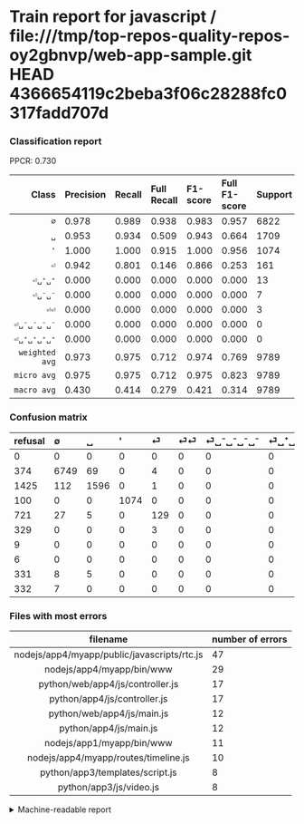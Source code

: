 # Train report for javascript / file:///tmp/top-repos-quality-repos-oy2gbnvp/web-app-sample.git HEAD 4366654119c2beba3f06c28288fc0317fadd707d

### Classification report

PPCR: 0.730

| Class | Precision | Recall | Full Recall | F1-score | Full F1-score | Support | Full Support | PPCR |
|------:|:----------|:-------|:------------|:---------|:---------|:--------|:-------------|:-----|
| `∅` | 0.978| 0.989| 0.938| 0.983| 0.957| 6822| 7196| 0.948 |
| `␣` | 0.953| 0.934| 0.509| 0.943| 0.664| 1709| 3134| 0.545 |
| `'` | 1.000| 1.000| 0.915| 1.000| 0.956| 1074| 1174| 0.915 |
| `⏎` | 0.942| 0.801| 0.146| 0.866| 0.253| 161| 882| 0.183 |
| `⏎␣⁺␣⁺` | 0.000| 0.000| 0.000| 0.000| 0.000| 13| 344| 0.038 |
| `⏎␣⁻␣⁻` | 0.000| 0.000| 0.000| 0.000| 0.000| 7| 339| 0.021 |
| `⏎⏎` | 0.000| 0.000| 0.000| 0.000| 0.000| 3| 332| 0.009 |
| `⏎␣⁻␣⁻␣⁻␣⁻` | 0.000| 0.000| 0.000| 0.000| 0.000| 0| 9| 0.000 |
| `⏎␣⁺␣⁺␣⁺␣⁺` | 0.000| 0.000| 0.000| 0.000| 0.000| 0| 6| 0.000 |
| `weighted avg` | 0.973| 0.975| 0.712| 0.974| 0.769| 9789| 13416| 0.730 |
| `micro avg` | 0.975| 0.975| 0.712| 0.975| 0.823| 9789| 13416| 0.730 |
| `macro avg` | 0.430| 0.414| 0.279| 0.421| 0.314| 9789| 13416| 0.730 |

### Confusion matrix

|refusal|  ∅| ␣| '| ⏎| ⏎⏎| ⏎␣⁻␣⁻␣⁻␣⁻| ⏎␣⁺␣⁺␣⁺␣⁺| ⏎␣⁺␣⁺| ⏎␣⁻␣⁻| 
|:---|:---|:---|:---|:---|:---|:---|:---|:---|:---|
|0 |0 |0 |0 |0 |0 |0 |0 |0 |0 |
|374 |6749 |69 |0 |4 |0 |0 |0 |0 |0 |
|1425 |112 |1596 |0 |1 |0 |0 |0 |0 |0 |
|100 |0 |0 |1074 |0 |0 |0 |0 |0 |0 |
|721 |27 |5 |0 |129 |0 |0 |0 |0 |0 |
|329 |0 |0 |0 |3 |0 |0 |0 |0 |0 |
|9 |0 |0 |0 |0 |0 |0 |0 |0 |0 |
|6 |0 |0 |0 |0 |0 |0 |0 |0 |0 |
|331 |8 |5 |0 |0 |0 |0 |0 |0 |0 |
|332 |7 |0 |0 |0 |0 |0 |0 |0 |0 |

### Files with most errors

| filename | number of errors|
|:----:|:-----|
| nodejs/app4/myapp/public/javascripts/rtc.js | 47 |
| nodejs/app4/myapp/bin/www | 29 |
| python/web/app4/js/controller.js | 17 |
| python/app4/js/controller.js | 17 |
| python/web/app4/js/main.js | 12 |
| python/app4/js/main.js | 12 |
| nodejs/app1/myapp/bin/www | 11 |
| nodejs/app4/myapp/routes/timeline.js | 10 |
| python/app3/templates/script.js | 8 |
| python/app3/js/video.js | 8 |

<details>
    <summary>Machine-readable report</summary>
```json
{
  "cl_report": {"\u0027": {"f1-score": 1.0, "precision": 1.0, "recall": 1.0, "support": 1074}, "macro avg": {"f1-score": 0.4213883401461247, "precision": 0.43023694659537465, "recall": 0.4138245581565859, "support": 9789}, "micro avg": {"f1-score": 0.9753805291653898, "precision": 0.9753805291653898, "recall": 0.9753805291653898, "support": 9789}, "weighted avg": {"f1-score": 0.9740110898767441, "precision": 0.9729085706889001, "recall": 0.9753805291653898, "support": 9789}, "\u2205": {"f1-score": 0.9834608378870674, "precision": 0.9776908590467912, "recall": 0.9892993257109353, "support": 6822}, "\u23ce": {"f1-score": 0.8657718120805369, "precision": 0.9416058394160584, "recall": 0.8012422360248447, "support": 161}, "\u23ce\u23ce": {"f1-score": 0.0, "precision": 0.0, "recall": 0.0, "support": 3}, "\u23ce\u2423\u207a\u2423\u207a": {"f1-score": 0.0, "precision": 0.0, "recall": 0.0, "support": 13}, "\u23ce\u2423\u207a\u2423\u207a\u2423\u207a\u2423\u207a": {"f1-score": 0.0, "precision": 0.0, "recall": 0.0, "support": 0}, "\u23ce\u2423\u207b\u2423\u207b": {"f1-score": 0.0, "precision": 0.0, "recall": 0.0, "support": 7}, "\u23ce\u2423\u207b\u2423\u207b\u2423\u207b\u2423\u207b": {"f1-score": 0.0, "precision": 0.0, "recall": 0.0, "support": 0}, "\u2423": {"f1-score": 0.9432624113475178, "precision": 0.9528358208955224, "recall": 0.9338794616734932, "support": 1709}},
  "cl_report_full": {"\u0027": {"f1-score": 0.9555160142348754, "precision": 1.0, "recall": 0.9148211243611585, "support": 1174}, "macro avg": {"f1-score": 0.31442597082752166, "precision": 0.43023694659537465, "recall": 0.2786905705408067, "support": 13416}, "micro avg": {"f1-score": 0.8229260935143288, "precision": 0.9753805291653898, "recall": 0.7116875372689326, "support": 13416}, "weighted avg": {"f1-score": 0.768824805022908, "precision": 0.8964033418867203, "recall": 0.7116875372689326, "support": 13416}, "\u2205": {"f1-score": 0.9573728633236399, "precision": 0.9776908590467912, "recall": 0.9378821567537521, "support": 7196}, "\u23ce": {"f1-score": 0.253189401373896, "precision": 0.9416058394160584, "recall": 0.14625850340136054, "support": 882}, "\u23ce\u23ce": {"f1-score": 0.0, "precision": 0.0, "recall": 0.0, "support": 332}, "\u23ce\u2423\u207a\u2423\u207a": {"f1-score": 0.0, "precision": 0.0, "recall": 0.0, "support": 344}, "\u23ce\u2423\u207a\u2423\u207a\u2423\u207a\u2423\u207a": {"f1-score": 0.0, "precision": 0.0, "recall": 0.0, "support": 6}, "\u23ce\u2423\u207b\u2423\u207b": {"f1-score": 0.0, "precision": 0.0, "recall": 0.0, "support": 339}, "\u23ce\u2423\u207b\u2423\u207b\u2423\u207b\u2423\u207b": {"f1-score": 0.0, "precision": 0.0, "recall": 0.0, "support": 9}, "\u2423": {"f1-score": 0.6637554585152838, "precision": 0.9528358208955224, "recall": 0.5092533503509892, "support": 3134}},
  "ppcr": 0.7296511627906976
}
```
</details>
